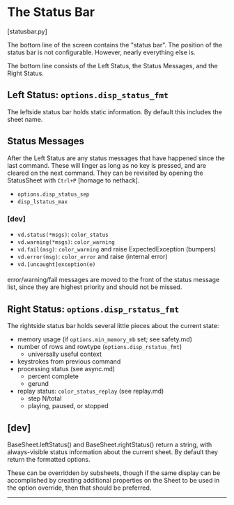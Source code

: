 # The Status Bar

[statusbar.py]

The bottom line of the screen contains the "status bar".
The position of the status bar is not configurable.
However, nearly everything else is.

The bottom line consists of the Left Status, the Status Messages, and the Right Status.

## Left Status: `options.disp_status_fmt`

The leftside status bar holds static information.
By default this includes the sheet name.

## Status Messages

After the Left Status are any status messages that have happened since the last command.
These will linger as long as no key is pressed, and are cleared on the next command.
They can be revisited by opening the StatusSheet with `Ctrl+P` [homage to nethack].

- `options.disp_status_sep`
- `disp_lstatus_max`

### [dev]
- `vd.status(*msgs)`: `color_status`
- `vd.warning(*msgs)`:  `color_warning`
- `vd.fail(msg)`: `color_warning` and raise ExpectedException (bumpers)
- `vd.error(msg)`: `color_error` and raise (internal error)
- `vd.[uncaught]exception(e)`

#### 

error/warning/fail messages are moved to the front of the status message list, since they are highest priority and should not be missed.

## Right Status: `options.disp_rstatus_fmt`

The rightside status bar holds several little pieces about the current state:

- memory usage (if `options.min_memory_mb` set; see safety.md)
- number of rows and rowtype (`options.disp_rstatus_fmt`)
  - universally useful context
- keystrokes from previous command
- processing status (see async.md)
  - percent complete
  - gerund
- replay status: `color_status_replay` (see replay.md)
  - step N/total
  - playing, paused, or stopped

## [dev]

BaseSheet.leftStatus() and BaseSheet.rightStatus() return a string, with always-visible status information about the current sheet.
By default they return the formatted options.

These can be overridden by subsheets, though if the same display can be
accomplished by creating additional properties on the Sheet to be used in the
option override, then that should be preferred.

---
